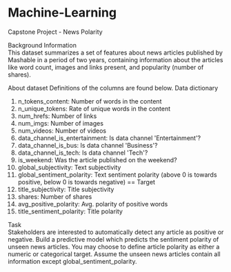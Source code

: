 # Machine-Learning
Capstone Project - News Polarity

Background Information <br>
This dataset summarizes a set of features about news articles published by Mashable in a period of two years, containing 
information about the articles like word count, images and links present, and popularity (number of shares).

About dataset
Definitions of the columns are found below.
Data dictionary
1. n_tokens_content: Number of words in the content
2. n_unique_tokens: Rate of unique words in the content
3. num_hrefs: Number of links
4. num_imgs: Number of images
5. num_videos: Number of videos
6. data_channel_is_entertainment: Is data channel 'Entertainment'?
7. data_channel_is_bus: Is data channel 'Business'?
8. data_channel_is_tech: Is data channel 'Tech'?
9. is_weekend: Was the article published on the weekend?
10. global_subjectivity: Text subjectivity
11. global_sentiment_polarity: Text sentiment polarity (above 0 is towards positive, below 0 is towards negative) == Target
12. title_subjectivity: Title subjectivity
13. shares: Number of shares
14. avg_positive_polarity: Avg. polarity of positive words
15. title_sentiment_polarity: Title polarity

Task <br>
Stakeholders are interested to automatically detect any article as positive or negative. Build a predictive model which 
predicts the sentiment polarity of unseen news articles. You may choose to define article polarity as either a numeric 
or categorical target. Assume the unseen news articles contain all information except global_sentiment_polarity. 
